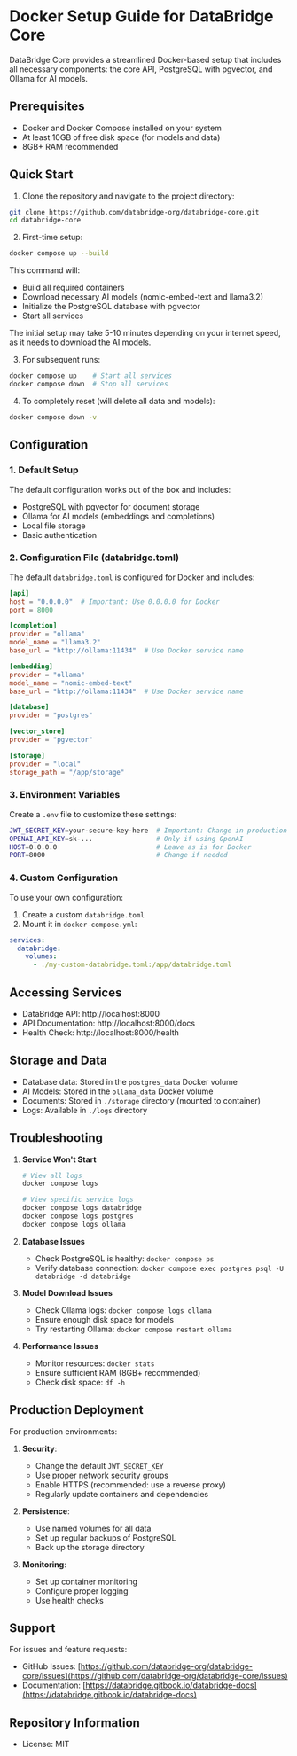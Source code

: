 # Docker Setup Guide for DataBridge Core

DataBridge Core provides a streamlined Docker-based setup that includes all necessary components: the core API, PostgreSQL with pgvector, and Ollama for AI models.

## Prerequisites

- Docker and Docker Compose installed on your system
- At least 10GB of free disk space (for models and data)
- 8GB+ RAM recommended

## Quick Start

1. Clone the repository and navigate to the project directory:
```bash
git clone https://github.com/databridge-org/databridge-core.git
cd databridge-core
```

2. First-time setup:
```bash
docker compose up --build
```

This command will:
- Build all required containers
- Download necessary AI models (nomic-embed-text and llama3.2)
- Initialize the PostgreSQL database with pgvector
- Start all services

The initial setup may take 5-10 minutes depending on your internet speed, as it needs to download the AI models.

3. For subsequent runs:
```bash
docker compose up    # Start all services
docker compose down  # Stop all services
```

4. To completely reset (will delete all data and models):
```bash
docker compose down -v
```

## Configuration

### 1. Default Setup

The default configuration works out of the box and includes:
- PostgreSQL with pgvector for document storage
- Ollama for AI models (embeddings and completions)
- Local file storage
- Basic authentication

### 2. Configuration File (databridge.toml)

The default `databridge.toml` is configured for Docker and includes:

```toml
[api]
host = "0.0.0.0"  # Important: Use 0.0.0.0 for Docker
port = 8000

[completion]
provider = "ollama"
model_name = "llama3.2"
base_url = "http://ollama:11434"  # Use Docker service name

[embedding]
provider = "ollama"
model_name = "nomic-embed-text"
base_url = "http://ollama:11434"  # Use Docker service name

[database]
provider = "postgres"

[vector_store]
provider = "pgvector"

[storage]
provider = "local"
storage_path = "/app/storage"
```

### 3. Environment Variables

Create a `.env` file to customize these settings:

```bash
JWT_SECRET_KEY=your-secure-key-here  # Important: Change in production
OPENAI_API_KEY=sk-...                # Only if using OpenAI
HOST=0.0.0.0                         # Leave as is for Docker
PORT=8000                            # Change if needed
```

### 4. Custom Configuration

To use your own configuration:
1. Create a custom `databridge.toml`
2. Mount it in `docker-compose.yml`:
```yaml
services:
  databridge:
    volumes:
      - ./my-custom-databridge.toml:/app/databridge.toml
```

## Accessing Services

- DataBridge API: http://localhost:8000
- API Documentation: http://localhost:8000/docs
- Health Check: http://localhost:8000/health

## Storage and Data

- Database data: Stored in the `postgres_data` Docker volume
- AI Models: Stored in the `ollama_data` Docker volume
- Documents: Stored in `./storage` directory (mounted to container)
- Logs: Available in `./logs` directory

## Troubleshooting

1. **Service Won't Start**
   ```bash
   # View all logs
   docker compose logs
   
   # View specific service logs
   docker compose logs databridge
   docker compose logs postgres
   docker compose logs ollama
   ```

2. **Database Issues**
   - Check PostgreSQL is healthy: `docker compose ps`
   - Verify database connection: `docker compose exec postgres psql -U databridge -d databridge`

3. **Model Download Issues**
   - Check Ollama logs: `docker compose logs ollama`
   - Ensure enough disk space for models
   - Try restarting Ollama: `docker compose restart ollama`

4. **Performance Issues**
   - Monitor resources: `docker stats`
   - Ensure sufficient RAM (8GB+ recommended)
   - Check disk space: `df -h`

## Production Deployment

For production environments:

1. **Security**:
   - Change the default `JWT_SECRET_KEY`
   - Use proper network security groups
   - Enable HTTPS (recommended: use a reverse proxy)
   - Regularly update containers and dependencies

2. **Persistence**:
   - Use named volumes for all data
   - Set up regular backups of PostgreSQL
   - Back up the storage directory

3. **Monitoring**:
   - Set up container monitoring
   - Configure proper logging
   - Use health checks

## Support

For issues and feature requests:
- GitHub Issues: [https://github.com/databridge-org/databridge-core/issues](https://github.com/databridge-org/databridge-core/issues)
- Documentation: [https://databridge.gitbook.io/databridge-docs](https://databridge.gitbook.io/databridge-docs)

## Repository Information

- License: MIT